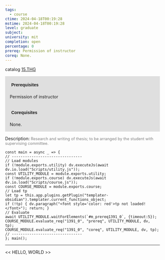 ```yaml
---
tags:
  - course
ctime: 2024-04-18T00:19:28
mstime: 2024-04-18T00:19:28
level: graduate
subject: 
university: mit
completion: open
percentage: 0
prereq: Permission of instructor
coreq: None.
---
```


catalog [15.THG](http://student.mit.edu/catalog/m15c.html#15.THG)

<span style="display: block; padding: 15px; background-color: rgb(100, 100, 100, 0.2);"><font id="m_prereq1391_0" style="display: block; font-family: Arial, sans-serif; font-weight: bold; padding: 5px">Prerequisites</font><br><span id="prereq1391_0">Permission of instructor</span></span>
<span style="display: block; padding: 15px; background-color: rgb(100, 100, 100, 0.2);"><font id="m_coreq1391_0" style="display: block; font-family: Arial, sans-serif; font-weight: bold; padding: 5px">Corequisites</font><br><span id="coreq1391_0">None.</span></span>

<font style="">Description:</font>
<font style="color: grey; font-size: 0.8rem;">Research and writing of thesis; to be arranged by the student with supervising committee.</font>

```dataviewjs
const main = async _ => {
// --------------------------------
// Load modules
if (!module.exports.utility) dv.executeJs(await dv.io.load("Scripts/utility.js"));
const UTILITY_MODULE = module.exports.utility;
if (!module.exports.course) dv.executeJs(await dv.io.load("Scripts/course.js"));
const COURSE_MODULE = module.exports.course;
// Load tp
let tp = this.app.plugins.getPlugin("templater-obsidian").templater.current_functions_object;
if (!tp) { dv.paragraph("<font style='color: red'>tp not loaded!</font>"); return; }
// Evaluate
await UTILITY_MODULE.waitForElements(`#m_prereq1391_0`, {timeout:5});
COURSE_MODULE.evaluate_req("1391_0", "prereq", UTILITY_MODULE, dv, tp);
COURSE_MODULE.evaluate_req("1391_0", "coreq", UTILITY_MODULE, dv, tp);
// --------------------------------
}; main();
```

---

<< HELLO, WORLD >>
